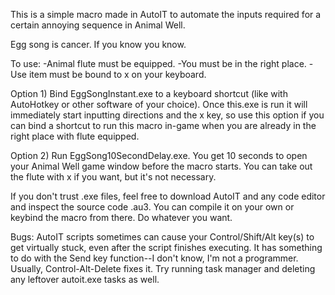 This is a simple macro made in AutoIT to automate the inputs required for a certain annoying sequence in Animal Well.

Egg song is cancer. If you know you know.  

To use: 
-Animal flute must be equipped. 
-You must be in the right place. 
-Use item must be bound to x on your keyboard. 

Option 1) Bind EggSongInstant.exe to a keyboard shortcut (like with AutoHotkey or other software of your choice). Once this.exe is run it will immediately start inputting directions and the x key, so use this option if you can bind a shortcut to run this macro in-game when you are already in the right place with flute equipped.  

Option 2) Run EggSong10SecondDelay.exe. You get 10 seconds to open your Animal Well game window before the macro starts. You can take out the flute with x if you want, but it's not necessary. 

If you don't trust .exe files, feel free to download AutoIT and any code editor and inspect the source code .au3. You can compile it on your own or keybind the macro from there. Do whatever you want.

Bugs: AutoIT scripts sometimes can cause your Control/Shift/Alt key(s) to get virtually stuck, even after the script finishes executing. It has something to do with the Send key function--I don't know, I'm not a programmer. Usually, Control-Alt-Delete fixes it. Try running task manager and deleting any leftover autoit.exe tasks as well. 

